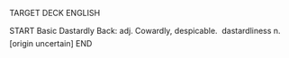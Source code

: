 TARGET DECK
ENGLISH

START
Basic
Dastardly
Back: adj. Cowardly, despicable.  dastardliness n. [origin uncertain]
END
